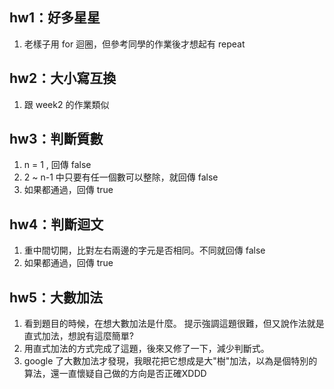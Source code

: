 ## hw1：好多星星
1. 老樣子用 for 迴圈，但參考同學的作業後才想起有 repeat 

## hw2：大小寫互換
1. 跟 week2 的作業類似

## hw3：判斷質數
1. n = 1 , 回傳 false
1. 2 ~ n-1 中只要有任一個數可以整除，就回傳 false
1. 如果都通過，回傳 true

## hw4：判斷迴文
1. 重中間切開，比對左右兩邊的字元是否相同。不同就回傳 false
1. 如果都通過，回傳 true

## hw5：大數加法
1. 看到題目的時候，在想大數加法是什麼。
提示強調這題很難，但又說作法就是直式加法，想說有這麼簡單?
1. 用直式加法的方式完成了這題，後來又修了一下，減少判斷式。
1. google 了大數加法才發現，我眼花把它想成是大"樹"加法，以為是個特別的算法，還一直懷疑自己做的方向是否正確XDDD